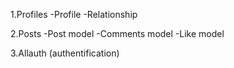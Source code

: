 1.Profiles
-Profile
-Relationship

2.Posts
-Post model
-Comments model
-Like model

3.Allauth (authentification)
